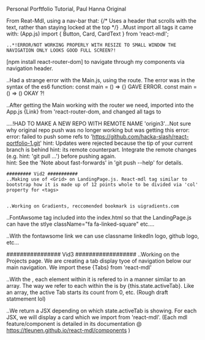 Personal Porftfolio Tutorial, Paul Hanna Original


From Reat-Mdl, using a nav-bar that: {/* Uses a header that scrolls with the text, rather than staying locked at the top */}
    ..Must import all tags it came with: 
    (App.js)
    import { Button, Card, CardText } from 'react-mdl'; 

    ..*!ERROR/NOT WORKING PROPERLY WITH RESIZE TO SMALL WINDOW THE NAVIGATION ONLY LOOKS GOOD FULL SCREEN?!


[npm install react-router-dom] to navigate through my components via navigation header.


..Had a strange error with the Main.js, using the route. The error was in the syntax of the es6 function:
    const main = () => {} GAVE ERROR.
    const main = () => () OKAY ?!


 ..After getting the Main working with the router we need, imported into the App.js {Link} from 'react-router-dom, and changed all <a> tags to <Link>




 ....!HAD TO MAKE A NEW REPO WITH REMOTE NAME 'origin3'...Not sure why original repo push was no longer working but was getting this error:
    error: failed to push some refs to 'https://github.com/hacka-slash/react-portfolio-1.git'
    hint: Updates were rejected because the tip of your current branch is behind
    hint: its remote counterpart. Integrate the remote changes (e.g.
    hint: 'git pull ...') before pushing again.      
    hint: See the 'Note about fast-forwards' in 'git 
    push --help' for details.



    ######### Vid2 ###########
    ..Making use of <Grid> on LandingPage.js. React-mdl tag similar to bootstrap how it is made up of 12 points whole to be divided via 'col' property for <tags>


    ..Working on Gradients, reccomended bookmark is uigradients.com


..FontAwsome tag included into the index.html so that the LandingPage.js can have the stlye className="fa fa-linked-square" etc....
    <link href="https://stackpath.bootstrapcdn.com/font-awesome/4.7.0/css/font-awesome.min.css" />

 ..With the fontawsome link we can use classname linkedIn logo, github logo, etc...


 ################ Vid3 ##################
  ..Working on the Projects page. We are creating a tab display tyoe of navigation below our main navigation. We import these {Tabs} from 'react-mdl'

  ..With the <Tabs>, each element within it is refered to in a manner similar to an array. The way we refer to each <Tab> within the <Tabs> is by {this.state.activeTab}. Like an array, the active Tab starts its count from 0, etc. (Rough draft statmement lol)

  ..We return a JSX depending on which state.activeTab is showing. For each JSX, we will display a card which we import from 'react-mdl'. (Each mdl feature/component is detailed in its documentation @ https://tleunen.github.io/react-mdl/components )
